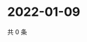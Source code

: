 # 2022-01-09

共 0 条

<!-- BEGIN WEIBO -->
<!-- 最后更新时间 Sun Jan 09 2022 15:09:08 GMT+0800 (China Standard Time) -->

<!-- END WEIBO -->
